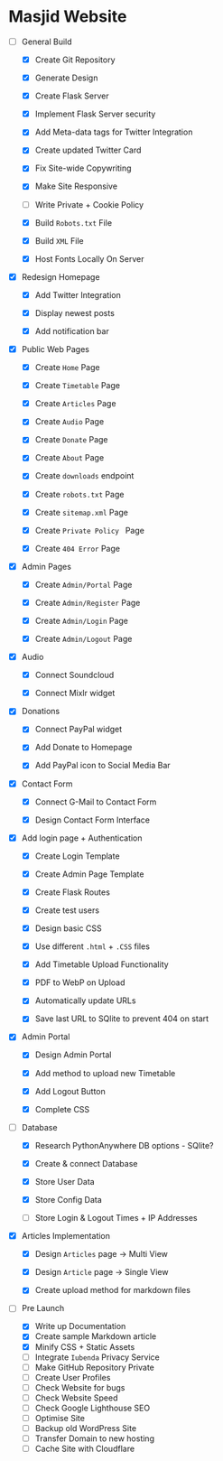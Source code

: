 # Masjid  Website

- [ ] General Build

  - [x] Create Git Repository
  - [x] Generate Design
  - [x] Create Flask Server
  - [x] Implement Flask Server security
  - [x] Add Meta-data tags for Twitter Integration
  - [x] Create updated Twitter Card
  - [x] Fix Site-wide Copywriting
  - [x] Make Site Responsive
  - [ ] Write Private + Cookie Policy
  - [x] Build `Robots.txt` File
  - [x] Build `XML` File
  - [x] Host Fonts Locally On Server



- [x] Redesign Homepage
  - [x] Add Twitter Integration

  - [x] Display newest posts

  - [x] Add notification bar



- [x] Public Web Pages

  - [x] Create  `Home` Page
  - [x] Create `Timetable` Page
  - [x] Create `Articles` Page
  - [x] Create `Audio` Page
  - [x] Create `Donate` Page
  - [x] Create `About` Page
  - [x] Create `downloads` endpoint
  - [x] Create `robots.txt` Page
  - [x] Create `sitemap.xml` Page
  - [x] Create `Private Policy ` Page
  - [x] Create `404 Error` Page



- [x] Admin Pages

  - [x] Create `Admin/Portal` Page

  - [x] Create `Admin/Register` Page

  - [x] Create `Admin/Login` Page

  - [x] Create `Admin/Logout` Page



- [x] Audio

  - [x] Connect Soundcloud
  - [x] Connect Mixlr widget



- [x] Donations

  - [x] Connect PayPal widget

  - [x] Add Donate to Homepage

  - [x] Add PayPal icon to Social Media Bar 



- [x] Contact Form

  - [x] Connect G-Mail to Contact Form

  - [x] Design Contact Form Interface



- [x] Add login page + Authentication

  - [x] Create Login Template

  - [x] Create Admin Page Template

  - [x] Create Flask Routes

  - [x] Create test users

  - [x] Design basic CSS

  - [x] Use different `.html` + `.CSS` files

  - [x] Add Timetable Upload Functionality

  - [x] PDF to WebP on Upload

  - [x] Automatically update URLs

  - [x] Save last URL to SQlite to prevent 404 on start



- [x] Admin Portal
  - [x] Design Admin Portal
  - [x] Add method to upload new Timetable
  - [x] Add Logout Button
  - [x] Complete CSS



- [ ] Database
  - [x] Research PythonAnywhere DB options - SQlite?
  - [x] Create & connect Database
  - [x] Store User Data
  - [x] Store Config Data
  - [ ] Store Login & Logout Times + IP Addresses



- [x] Articles Implementation
  - [x] Design `Articles` page -> Multi View
  - [x] Design `Article` page -> Single View
  - [x] Create upload method for markdown files




- [ ] Pre Launch
  - [x] Write up Documentation
  - [x] Create sample Markdown article
  - [x] Minify CSS + Static Assets
  - [ ] Integrate `Iubenda` Privacy Service
  - [ ] Make GitHub Repository Private
  - [ ] Create User Profiles
  - [ ] Check Website for bugs
  - [ ] Check Website Speed
  - [ ] Check Google Lighthouse SEO
  - [ ] Optimise Site
  - [ ] Backup old WordPress Site
  - [ ] Transfer Domain to new hosting
  - [ ] Cache Site with Cloudflare
